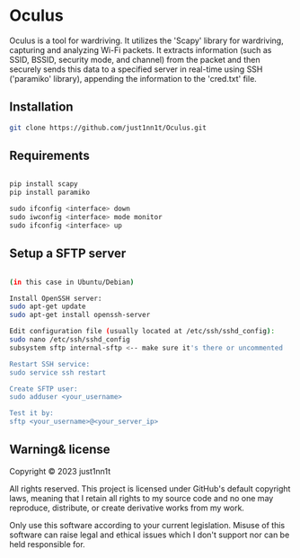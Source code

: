 # Oculus

Oculus is a tool for wardriving. It utilizes the 'Scapy' library for wardriving, capturing and analyzing Wi-Fi packets. It extracts information (such as SSID, BSSID, security mode, and channel) from the packet and then securely sends this data to a specified server in real-time using SSH ('paramiko' library), appending the information to the 'cred.txt' file.

## Installation

```bash
git clone https://github.com/just1nn1t/Oculus.git
```

## Requirements

```python

pip install scapy
pip install paramiko

sudo ifconfig <interface> down
sudo iwconfig <interface> mode monitor
sudo ifconfig <interface> up

```

## Setup a SFTP server

```bash

(in this case in Ubuntu/Debian)

Install OpenSSH server:
sudo apt-get update
sudo apt-get install openssh-server

Edit configuration file (usually located at /etc/ssh/sshd_config):
sudo nano /etc/ssh/sshd_config
subsystem sftp internal-sftp <-- make sure it's there or uncommented

Restart SSH service:
sudo service ssh restart

Create SFTP user:
sudo adduser <your_username>

Test it by:
sftp <your_username>@<your_server_ip>

```

## Warning& license
Copyright © 2023 just1nn1t

All rights reserved. This project is licensed under GitHub's default copyright laws, meaning that I retain all rights to my source code and no one may reproduce, distribute, or create derivative works from my work.

Only use this software according to your current legislation. Misuse of this software can raise legal and ethical issues which I don't support nor can be held responsible for.

